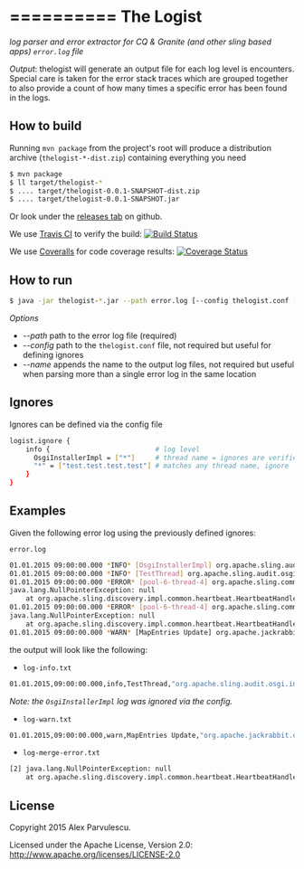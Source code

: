 ==========
The Logist
==========

*log parser and error extractor for CQ & Granite (and other sling based apps) `error.log` file*

_Output_: thelogist will generate an output file for each log level is encounters. Special care is taken for the error stack traces which are grouped together to also provide a count of how many times a specific error has been found in the logs.

How to build
------------
Running `mvn package` from the project's root will produce a distribution archive (`thelogist-*-dist.zip`) containing everything you need

```bash
$ mvn package
$ ll target/thelogist-*
$ .... target/thelogist-0.0.1-SNAPSHOT-dist.zip
$ .... target/thelogist-0.0.1-SNAPSHOT.jar
```

Or look under the [releases tab](https://github.com/alexparvulescu/thelogist/releases) on github.

We use [Travis CI](http://travis-ci.org/) to verify the build: [![Build Status](https://travis-ci.org/alexparvulescu/thelogist.svg?branch=master)](https://travis-ci.org/alexparvulescu/thelogist)

We use [Coveralls](https://coveralls.io/r/twitter/scalding) for code coverage results: [![Coverage Status](https://coveralls.io/repos/alexparvulescu/thelogist/badge.svg)](https://coveralls.io/r/alexparvulescu/thelogist)


How to run
----------
```bash
$ java -jar thelogist-*.jar --path error.log [--config thelogist.conf --name test]
```

*Options*
* _--path_        path to the error log file (required)
* _--config_      path to the `thelogist.conf` file, not required but useful for defining ignores
* _--name_        appends the name to the output log files, not required but useful when parsing more than a single error log in the same location

Ignores
-------
 Ignores can be defined via the config file

```bash
logist.ignore {
    info {                          # log level
      OsgiInstallerImpl = ["*"]     # thread name = ignores are verified as 'contains' clauses, '*' means ignore all
      "*" = ["test.test.test.test"] # matches any thread name, ignore '*' means ignore all log entries
    }
}
```

Examples
--------

Given the following error log using the previously defined ignores:

`error.log`
```bash
01.01.2015 09:00:00.000 *INFO* [OsgiInstallerImpl] org.apache.sling.audit.osgi.installer Installed configuration
01.01.2015 09:00:00.000 *INFO* [TestThread] org.apache.sling.audit.osgi.installer Installed configuration
01.01.2015 09:00:00.000 *ERROR* [pool-6-thread-4] org.apache.sling.commons.scheduler.impl.QuartzScheduler Exception
java.lang.NullPointerException: null
    at org.apache.sling.discovery.impl.common.heartbeat.HeartbeatHandler.issueClusterLocalHeartbeat(HeartbeatHandler.java:295)
01.01.2015 09:00:00.000 *ERROR* [pool-6-thread-4] org.apache.sling.commons.scheduler.impl.QuartzScheduler Exception
java.lang.NullPointerException: null
    at org.apache.sling.discovery.impl.common.heartbeat.HeartbeatHandler.issueClusterLocalHeartbeat(HeartbeatHandler.java:295)
01.01.2015 09:00:00.000 *WARN* [MapEntries Update] org.apache.jackrabbit.oak.plugins.index.property.strategy.ContentMirrorStoreStrategy Traversed 132000 nodes using index sling:vanityPath with filter Filter(query=SELECT sling:vanityPath, sling:redirect, sling:redirectStatus FROM sling:VanityPath WHERE sling:vanityPath IS NOT NULL ORDER BY sling:vanityOrder DESC, path=*, property=[sling:vanityPath=])
```

the output will look like the following:

* `log-info.txt`
```bash
01.01.2015,09:00:00.000,info,TestThread,"org.apache.sling.audit.osgi.installer Installed configuration"
```
_Note: the `OsgiInstallerImpl` log was ignored via the config._


* `log-warn.txt`
```bash
01.01.2015,09:00:00.000,warn,MapEntries Update,"org.apache.jackrabbit.oak.plugins.index.property.strategy.ContentMirrorStoreStrategy Traversed 132000 nodes using index sling:vanityPath with filter Filter(query=SELECT sling:vanityPath, sling:redirect, sling:redirectStatus FROM sling:VanityPath WHERE sling:vanityPath IS NOT NULL ORDER BY sling:vanityOrder DESC, path=*, property=[sling:vanityPath=])"
```

* `log-merge-error.txt`
```bash
[2] java.lang.NullPointerException: null
    at org.apache.sling.discovery.impl.common.heartbeat.HeartbeatHandler.issueClusterLocalHeartbeat(HeartbeatHandler.java:295)
```

License
-------

Copyright 2015 Alex Parvulescu.

Licensed under the Apache License, Version 2.0: http://www.apache.org/licenses/LICENSE-2.0
